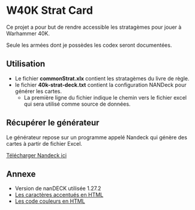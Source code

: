 # W40K Strat Card

Ce projet a pour but de rendre accessible les stratagèmes pour jouer à Warhammer 40K.

Seule les armées dont je possèdes les codex seront documentées.

## Utilisation

* Le fichier **commonStrat.xlx** contient les stratagèmes du livre de règle.
* le fichier **40k-strat-deck.txt** contient la configuration NANDeck pour générer les cartes.
  *  La première ligne du fichier indique le chemin vers le fichier excel qui sera utilisé comme source de données.

## Récupérer le générateur

Le générateur repose sur un programme appelé Nandeck qui génère des cartes à partir de fichier Excel.

[Télécharger Nandeck ici](https://www.nandeck.com)

## Annexe

* Version de nanDECK utilisée 1.27.2
* [Les caractères accentués en HTML](https://www.journaldunet.com/solutions/dsi/1195751-accents-caracteres-speciaux-html/)
* [Les code couleurs en HTML](https://htmlcolorcodes.com/fr/)
